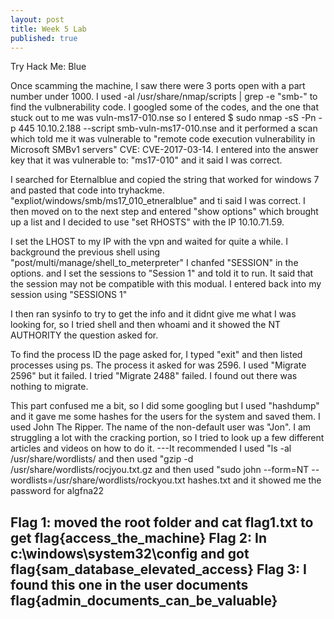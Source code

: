 ```yaml
---
layout: post
title: Week 5 Lab
published: true
---
```

Try Hack Me: Blue

Once scamming the machine, I saw there were 3 ports open with a part number under 1000.
I used -al /usr/share/nmap/scripts | grep -e "smb-" to find the vulbnerability code. I googled some of the codes, and the one that stuck out to me was vuln-ms17-010.nse so I entered $ sudo nmap -sS -Pn -p 445 10.10.2.188 --script smb-vuln-ms17-010.nse and it performed a scan which told me it was vulnerable to "remote code execution vulnerability in Microsoft SMBv1 servers" CVE: CVE-2017-03-14. I entered into the answer key that it was vulnerable to: "ms17-010" and it said I was correct.

I searched for Eternalblue and copied the string that worked for windows 7 and pasted that code into tryhackme. "expliot/windows/smb/ms17_010_etneralblue" and ti said I was correct. I then moved on to the next step and entered "show options" which brought up a list and I decided to use "set RHOSTS" with the IP 10.10.71.59.

I set the LHOST to my IP with the vpn and waited for quite a while. I background the previous shell using "post/multi/manage/shell_to_meterpreter" I chanfed "SESSION" in the options. and I set the sessions to "Session 1" and told it to run. It said that the session may not be compatible with this modual. I entered back into my session using "SESSIONS 1" 

I then ran sysinfo to try to get the info and it didnt give me what I was looking for, so I tried shell and then whoami and it showed the NT AUTHORITY the question asked for. 

To find the process ID the page asked for, I typed "exit" and then listed processes using ps. The process it asked for was 2596. I used "Migrate 2596" but it failed. I tried "Migrate 2488" failed. I found out there was nothing to migrate.

This part confused me a bit, so I did some googling but I used "hashdump" and it gave me some hashes for the users for the system and saved them. I used John The Ripper. The name of the non-default user was "Jon". I am struggling a lot with the cracking portion, so I tried to look up a few different articles and videos on how to do it. 
---It recommended I used "ls -al /usr/share/wordlists/ and then used "gzip -d /usr/share/wordlists/rocjyou.txt.gz and then used "sudo john --form=NT --wordlists=/usr/share/wordlists/rockyou.txt hashes.txt and it showed me the password for algfna22

Flag 1: moved the root folder and cat flag1.txt to get flag{access_the_machine}
Flag 2: In c:\windows\system32\config and got flag{sam_database_elevated_access}
Flag 3: I found this one in the user documents flag{admin_documents_can_be_valuable}
---
